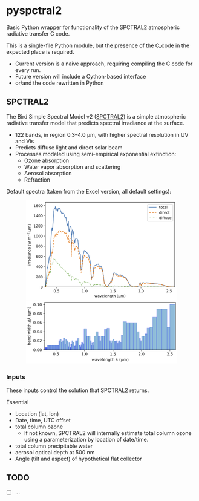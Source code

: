 # pyspctral2

Basic Python wrapper for functionality of the SPCTRAL2 atmospheric radiative transfer C code.

This is a single-file Python module, but the presence of the C_code in the expected place is required.

* Current version is a naive approach, requiring compiling the C code for every run.
* Future version will include a Cython-based interface
* or/and the code rewritten in Python

## SPCTRAL2

The Bird Simple Spectral Model v2 ([SPCTRAL2](http://rredc.nrel.gov/solar/models/spectral/))
is a simple atmospheric radiative transfer model that predicts spectral irradiance at the surface.

* 122 bands, in region 0.3&ndash;4.0 &mu;m, with higher spectral resolution in UV and Vis
* Predicts diffuse light and direct solar beam
* Processes modeled using semi-empirical exponential extinction:
  * Ozone absorption
  * Water vapor absorption and scattering
  * Aerosol absorption
  * Refraction

Default spectra (taken from the Excel version, all default settings):
<div align="center"><img src="img/SPCTRAL2-default-spectrum.png" width=400></div>
<div align="center"><img src="img/SPCTRAL2-approx-bandwidths.png" width=400></div>

### Inputs

These inputs control the solution that SPCTRAL2 returns.

Essential
* Location (lat, lon)
* Date, time, UTC offset
* total column ozone
  - If not known, SPCTRAL2 will internally estimate total column ozone using a parameterization by location of       date/time.
* total column precipitable water
* aerosol optical depth at 500 nm
* Angle (tilt and aspect) of hypothetical flat collector

## TODO

* [ ] ...
